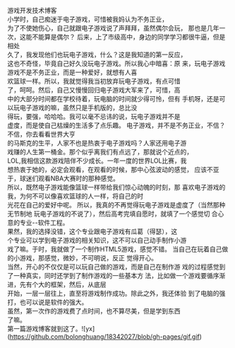 游戏开发技术博客  
   小学时，自己痴迷于电子游戏，可惜被我妈认为不务正业，  
为了不使她伤心，自己就跟电子游戏说了声拜拜，虽然偶尔会玩，
那也是几年一次，这能不能算是偶尔？
   后来，上了市级高中，身边的同学学习都很牛逼，但是相处  
久了，我发现他们也玩电子游戏，什么？这是我知道的第一反应，  
这也不奇怪，毕竟自己好久没玩电子游戏。所以我心中暗喜：原
来，玩电子游戏游戏不是不务正业，而是一种爱好，就想有人喜  
欢篮球一样。所以，我就觉得我当初放弃玩电子游戏，有点可惜  
了，呵呵。然后，自己又慢慢回归电子游戏大军来了，可惜，高  
中的大部分时间都在学校待着，玩电脑的时间就少得可怜，但有 
手机呀，还是可以玩电子游戏的嘛，虽然只是手机版的，总比没  
得玩，要强，哈哈哈。我可以毫不忌讳的说，玩电子游戏并不是  
虚度，而是使自己枯燥的生活多了点乐趣。
   电子游戏，并不是不务正业，不信？不信，你去看看世界大亨  
的马斯克的生平，人家不也是热衷于电子游戏吗？人家还用电子游  
戏赚的人生第一桶金。那个似乎离我们有点远了，那就说个近点的，    
LOL,我相信这款游戏陪伴不少成长。一年一度的世界LOL比赛，我  
想热衷于她的，必定会观看，在观看的时候，那中心弦波动的感觉， 
应该不亚于，球迷们观看NBA大赛时的那种感觉。  
  所以，既然电子游戏能像篮球一样带给我们惊心动魄的时刻，那 
喜欢电子游戏的我，为何不可以像喜欢篮球的人一样，将自己的时  
光花在自己的爱好中呢。
  所以，我真的不再觉得玩电子游戏是虚度了（当然那种无节制地
玩电子游戏的不说了），然后高考完填自愿时，就填了一个感觉切 
合心意的专业--软件工程。  
  果然，我的选择没错，这个专业跟电子游戏有瓜葛（得瑟），这  
个专业可以学到电子游戏的相关知识，这不可以自己动手制作小游  
戏了嘛。于时，我就做了一个制作HTML5游戏，感觉不错。
  当自己在玩着自己做的小游戏，那感觉，微妙，不可明说，反正 
觉得开心。  
  当然，开心的不仅仅是可以玩自己做的游戏，而是自己在制作游 
戏的过程感觉到了一种真实，同时还学到了制作游戏的一些基本方 
法，比如做一个游戏要循序渐进，先有个大的框架，然后，从底层  
开始，一层一层往上，直至将游戏制作成功。除此之外，我还体验 
到了电脑的强打，也可以说是软件的强大。  
  虽然，第一次作的游戏费了点时间，也不算尽美，但是学到东西  
了嘛。  
  第一篇游戏博客就到这了。![yx]  (https://github.com/bolonghuang/18342027/blob/gh-pages/gif.gif)

         